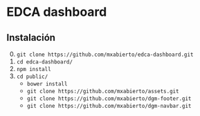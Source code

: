 # EDCA dashboard

## Instalación
0. `git clone https://github.com/mxabierto/edca-dashboard.git`
1. `cd edca-dashboard/`
2. `npm install`
3. `cd public/` 
    * `bower install`
    * `git clone https://github.com/mxabierto/assets.git`
    * `git clone https://github.com/mxabierto/dgm-footer.git`
    * `git clone https://github.com/mxabierto/dgm-navbar.git`
